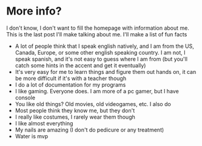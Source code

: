 # More info?

I don't know, I don't want to fill the homepage with information about me. This is the last post I'll make talking about me. I'll make a list of fun facts

- A lot of people think that I speak english natively, and I am from the US, Canada, Europe, or some other english speaking country. I am not, I speak spanish, and it's not easy to guess where I am from (but you'll catch some hints in the accent and get it eventually)
- It's very easy for me to learn things and figure them out hands on, it can be more difficult if it's with a teacher though
- I do a lot of documentation for my programs
- I like gaming. Everyone does. I am more of a pc gamer, but I have console
- You like old things? Old movies, old videogames, etc. I also do
- Most people think they know me, but they don't
- I really like costumes, I rarely wear them though
- I like almost everything
- My nails are amazing (I don't do pedicure or any treatment)
- Water is mvp
